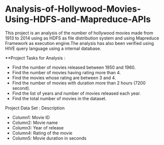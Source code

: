 # Analysis-of-Hollywood-Movies-Using-HDFS-and-Mapreduce-APIs
This project is an analysis of the number of hollywood movies made from 1913 to 2014 using as HDFS as file distribution system and using Mapreduce Framework as execution engine.The analysis has also been verified using HIVE query language using a internal database.



**Project Tasks for Analysis  :
* Find the number of movies released between 1950 and 1960.
* Find the number of movies having rating more than 4.
* Find the movies whose rating are between 3 and 4.
* Find the number of movies with duration more than 2 hours (7200 second).
* Find the list of years and number of movies released each year.
* Find the total number of movies in the dataset.


 
Project Data Set : Description
* Column1: Movie ID
* Column2: Movie name
* Column3: Year of release
* Column4: Rating of the movie
* Column5: Movie duration in seconds

